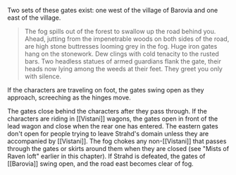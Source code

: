 Two sets of these gates exist: one west of the village of Barovia and one east of the village. 

>The fog spills out of the forest to swallow up the road behind you. Ahead, jutting from the impenetrable woods on both sides of the road, are high stone buttresses looming grey in the fog. Huge iron gates hang on the stonework. Dew clings with cold tenacity to the rusted bars. Two headless statues of armed guardians flank the gate, their heads now lying among the weeds at their feet. They greet you only with silence.

If the characters are traveling on foot, the gates swing open as they approach, screeching as the hinges move. 

The gates close behind the characters after they pass through. If the characters are riding in [[Vistani]] wagons, the gates open in front of the lead wagon and close when the rear one has entered. The eastern gates don't open for people trying to leave Strahd's domain unless they are accompanied by [[Vistani]]. The fog chokes any non-[[Vistani]] that passes through the gates or skirts around them when they are closed (see "Mists of Raven loft" earlier in this chapter). If Strahd is defeated, the gates of [[Barovia]] swing open, and the road east becomes clear of fog.
